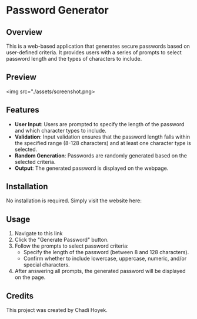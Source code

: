 # Password Generator

## Overview

This is a web-based application that generates secure passwords based on user-defined criteria. It provides users with a series of prompts to select password length and the types of characters to include.

## Preview

<img src="./assets/screenshot.png>

## Features

- **User Input**: Users are prompted to specify the length of the password and which character types to include.
- **Validation**: Input validation ensures that the password length falls within the specified range (8-128 characters) and at least one character type is selected.
- **Random Generation**: Passwords are randomly generated based on the selected criteria.
- **Output**: The generated password is displayed on the webpage.

## Installation

No installation is required. Simply visit the website here: 

## Usage

1. Navigate to this link 
2. Click the "Generate Password" button.
3. Follow the prompts to select password criteria:
   - Specify the length of the password (between 8 and 128 characters).
   - Confirm whether to include lowercase, uppercase, numeric, and/or special characters.
4. After answering all prompts, the generated password will be displayed on the page.

## Credits

This project was created by Chadi Hoyek.
